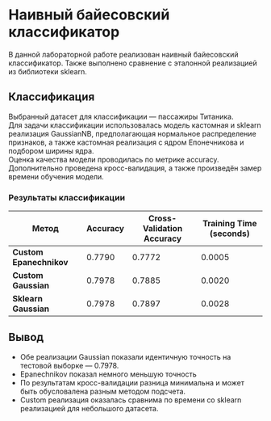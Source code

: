# Наивный байесовский классификатор

В данной лабораторной работе реализован наивный байесовский классификатор. Также выполнено сравнение с эталонной реализацией из библиотеки sklearn.

## Классификация

Выбранный датасет для классификации — пассажиры Титаника.  
Для задачи классификации использовалась модель кастомная и sklearn реализация GaussianNB, предполагающая нормальное распределение признаков, а также кастомная реализация с ядром Епонечникова и подбором ширины ядра.  
Оценка качества модели проводилась по метрике accuracy. Дополнительно проведена кросс-валидация, а также произведён замер времени обучения модели.

### Результаты классификации

| Метод                   | Accuracy | Cross-Validation Accuracy | Training Time (seconds) |
|-------------------------|----------|---------------------------|-------------------------|
| **Custom Epanechnikov** | 0.7790   | 0.7772                    | 0.0005                  |
| **Custom Gaussian**     | 0.7978   | 0.7885                    | 0.0020                  |
| **Sklearn Gaussian**    | 0.7978   | 0.7897                    | 0.0028                  |

## Вывод

- Обе реализации Gaussian показали идентичную точность на тестовой выборке — 0.7978.
- Epanechnikov показал немного меньшую точность
- По результатам кросс-валидации разница минимальна и может быть обусловалена разным методом подсчета.
- Custom реализация оказалась сравнима по времени со sklearn реализацией для небольшого датасета.
